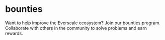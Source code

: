# bounties
Want to help improve the Everscale ecosystem? Join our bounties program. Collaborate with others in the community to solve problems and earn rewards.
